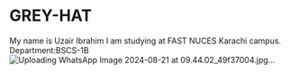 # GREY-HAT
My name is Uzair Ibrahim
I am studying at FAST NUCES Karachi campus.
Department:BSCS-1B
![Uploading WhatsApp Image 2024-08-21 at 09.44.02_49f37004.jpg…]()
